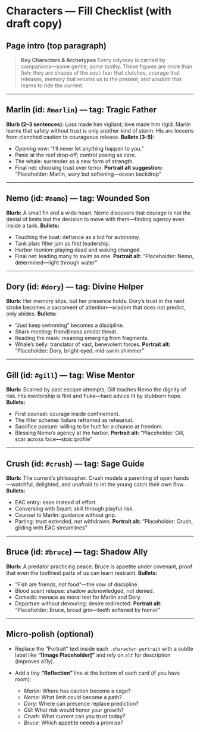# Characters — Fill Checklist (with draft copy)

## Page intro (top paragraph)

> **Key Characters & Archetypes**
> Every odyssey is carried by companions—some gentle, some toothy. These figures are more than fish; they are shapes of the soul: fear that clutches, courage that releases, memory that returns us to the present, and wisdom that learns to ride the current.

---

## Marlin (id: `#marlin`) — tag: Tragic Father

**Blurb (2–3 sentences):**
Loss made him vigilant; love made him rigid. Marlin learns that safety without trust is only another kind of storm. His arc loosens from clenched caution to courageous release.
**Bullets (3–5):**

* Opening vow: “I’ll never let anything happen to you.”
* Panic at the reef drop‑off; control posing as care.
* The whale: surrender as a new form of strength.
* Final net: choosing trust over terror.
  **Portrait alt suggestion:** “Placeholder: Marlin, wary but softening—ocean backdrop”

---

## Nemo (id: `#nemo`) — tag: Wounded Son

**Blurb:**
A small fin and a wide heart. Nemo discovers that courage is not the denial of limits but the decision to move with them—finding agency even inside a tank.
**Bullets:**

* Touching the boat: defiance as a bid for autonomy.
* Tank plan: filter jam as first leadership.
* Harbor reunion: playing dead and waking changed.
* Final net: leading many to swim as one.
  **Portrait alt:** “Placeholder: Nemo, determined—light through water”

---

## Dory (id: `#dory`) — tag: Divine Helper

**Blurb:**
Her memory slips, but her presence holds. Dory’s trust in the next stroke becomes a sacrament of attention—wisdom that does not predict, only abides.
**Bullets:**

* “Just keep swimming” becomes a discipline.
* Shark meeting: friendliness amidst threat.
* Reading the mask: meaning emerging from fragments.
* Whale’s belly: translator of vast, benevolent forces.
  **Portrait alt:** “Placeholder: Dory, bright‑eyed, mid‑swim shimmer”

---

## Gill (id: `#gill`) — tag: Wise Mentor

**Blurb:**
Scarred by past escape attempts, Gill teaches Nemo the dignity of risk. His mentorship is flint and fluke—hard advice lit by stubborn hope.
**Bullets:**

* First counsel: courage inside confinement.
* The filter scheme: failure reframed as rehearsal.
* Sacrifice posture: willing to be hurt for a chance at freedom.
* Blessing Nemo’s agency at the harbor.
  **Portrait alt:** “Placeholder: Gill, scar across face—stoic profile”

---

## Crush (id: `#crush`) — tag: Sage Guide

**Blurb:**
The current’s philosopher. Crush models a parenting of open hands—watchful, delighted, and unafraid to let the young catch their own flow.
**Bullets:**

* EAC entry: ease instead of effort.
* Conversing with Squirt: skill through playful risk.
* Counsel to Marlin: guidance without grip.
* Parting: trust extended, not withdrawn.
  **Portrait alt:** “Placeholder: Crush, gliding with EAC streamlines”

---

## Bruce (id: `#bruce`) — tag: Shadow Ally

**Blurb:**
A predator practicing peace. Bruce is appetite under covenant, proof that even the toothiest parts of us can learn restraint.
**Bullets:**

* “Fish are friends, not food”—the vow of discipline.
* Blood scent relapse: shadow acknowledged, not denied.
* Comedic menace as moral test for Marlin and Dory.
* Departure without devouring: desire redirected.
  **Portrait alt:** “Placeholder: Bruce, broad grin—teeth softened by humor”

---

## Micro‑polish (optional)

* Replace the “Portrait” text inside each `.character-portrait` with a subtle label like **“\[Image Placeholder]”** and rely on `alt` for description (improves a11y).
* Add a tiny **“Reflection”** line at the bottom of each card (if you have room):

  * *Marlin:* Where has caution become a cage?
  * *Nemo:* What limit could become a path?
  * *Dory:* Where can presence replace prediction?
  * *Gill:* What risk would honor your growth?
  * *Crush:* What current can you trust today?
  * *Bruce:* Which appetite needs a promise?

